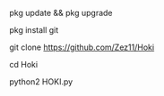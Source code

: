pkg update && pkg upgrade

pkg install git

git clone https://github.com/Zez11/Hoki

cd Hoki

python2 HOKI.py
